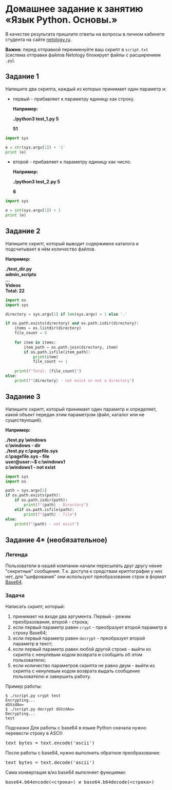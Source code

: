 
# Домашнее задание к занятию «Язык Python. Основы.»

В качестве результата пришлите ответы на вопросы в личном кабинете студента на сайте [netology.ru](https://netology.ru/).

**Важно**: перед отправкой переименуйте ваш скрипт в `script.txt` (система отправки файлов Netology блокирует файлы с расширением `.py`).



## Задание 1

Напишите два скрипта, каждый из которых принимает один параметр и:

- первый - прибавляет к параметру единицу как строку.

  **Например:**

  **./python3 test_1.py 5**

  **51**

```python
import sys

e = str(sys.argv[1]) + '1'
print (e)
```


- второй - прибавляет к параметру единицу как число.

  **Например:**

  **./python3 test_2.py 5**

  **6**

```python
import sys

e = int(sys.argv[1]) + 1
print (e)
```


## Задание 2

Напишите скрипт, который выводит содержимое каталога и подсчитывает в нём количество файлов.

**Например:**

**./test_dir.py**  
**admin_scripts**  
**...**  
**Videos**  
**Total: 22**  
```python
import os
import sys

directory = sys.argv[1] if len(sys.argv) > 1 else '.'

if os.path.exists(directory) and os.path.isdir(directory):
    items = os.listdir(directory)
    file_count = 0
    
    for item in items:
        item_path = os.path.join(directory, item)
        if os.path.isfile(item_path):
            print(item)
            file_count += 1
         
    print(f"Total: {file_count}")
else:
    print(f"{directory} - not exist or not a directory")

```


## Задание 3

Напишите скрипт, который принимает один параметр и определяет, какой объект передан этим параметром (файл, каталог или не существующий). 

**Например:**

**./test.py \windows**  
**c:\windows - dir**  
**./test.py c:\pagefile.sys**  
**c:\pagefile.sys - file**  
**user@user:~$ c:\windows1**  
**c:\windows1 - not exist**  

```python
import sys
import os

path = sys.argv[1]
if os.path.exists(path):
    if os.path.isdir(path):
        print(f"{path} - Directory")
    elif os.path.isfile(path):
        print(f"{path} - file")
else:
    print(f"{path} - not exist")
```


## Задание 4* (необязательное)


### Легенда

Пользователи в нашей компании начали пересылать друг другу некие "секретные" сообщения. Т.к. доступа к средствам криптографии у них нет, для "шифрования" они используют преобразование строк в формат [Base64](https://ru.wikipedia.org/wiki/Base64).

### Задача

Написать скрипт, который:

1. принимает на входе два аргумента. Первый - режим преобразования, второй - строка;
2. если первый параметр равен `crypt` - преобразует второй параметр в строку Base64;
3. если первый параметр равен `decrypt` - преобразует второй параметр в текст;
4. если первый параметр равен любой другой строке - выйти из скрипта с ненулевым кодом возврата и сообщить об этом пользователю;
5. если количество параметров скрипта не равно двум - выйти из скрипта с ненулевым кодом возврата выдать сообщение пользователю и завершить работу.

Пример работы:

```
$ ./script.py crypt test
Encrypting...
dGVzdAo=
$ ./script.py decrypt dGVzdAo=
Decrypting...
test
```

Подсказки
Для работы с base64 в языке Python сначала нужно перевести строку в ASCII:

<pre>text_bytes = text.encode('ascii')</pre>

После работы с base64, нужно выполнить обратное преобразование:
<pre>text_bytes = text.decode('ascii')</pre>

Сама конвертация в/из base64 выполняет функциями:
<pre>base64.b64encode(<строка>) и base64.b64decode(<строка>)</pre>
